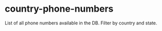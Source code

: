 # country-phone-numbers
List of all phone numbers available in the DB. Filter by country and state.
